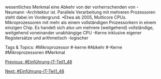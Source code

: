 wesentliches Merkmal eine Abkehr von der vorherrschenden von -Neumann -Architektur ist. Parallele 
Verarbeitung mit mehreren Prozessoren steht dabei im Vordergrund.
•Etwa ab 2005, Multicore CPUs. Mikroprozessoren mit mehr als einem vollständigen Prozessorkern in 
einem einzigen Chip. Es handelt sich also um mehrere (weitgehend) vollständige, weitgehend 
voneinander unabhängige CPU -Kerne inklusive eigener Registersätze und arithmetisch -logischer 

   Tags & Topics:
   #Mikroprozessor
   #-kerne
   #Abkehr
   #-Kerne
   #Mikroprozessoren
   #Merkmal

[Previous: #Einführung-IT-Teil1_48](Einführung-IT-Teil1_48.md)

[Next: #Einführung-IT-Teil1_48](Einführung-IT-Teil1_48.md)